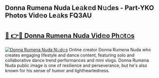 ## Donna Rumena Nuda Le𝚊k𝚎d N𝚞𝚍es - Part-YKO Photos Vid𝚎o Le𝚊ks FQ3AU

# <h2><a href="http://fbd04kt.evod.top/?m=Donna+Rumena+Nuda">🔗 👉🔴 Donna Rumena Nuda Vid𝚎o Ph𝚘t𝚘s</a></h2>

[![Donna Rumena Nuda N𝚞d𝚎s](https://i.imgur.com/8V9OHl7.gif)](http://fbd04kt.evod.top/?m=Donna+Rumena+Nuda)
Online creator Donna Rumena Nuda who creates engaging lifestyle and dance content, featuring solo and collaborative dance trend performances and mini vlogs. Donna Rumena Nuda public image is one of resilience and perseverance, but he's also known for his sense of humor and lightheartedness. 
